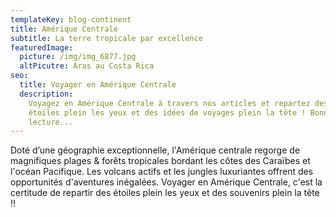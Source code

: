 ```yaml
---
templateKey: blog-continent
title: Amérique Centrale
subtitle: La terre tropicale par excellence
featuredImage:
  picture: /img/img_6877.jpg
  altPicutre: Aras au Costa Rica
seo:
  title: Voyager en Amérique Centrale
  description:
    Voyagez en Amérique Centrale à travers nos articles et repartez des
    étoiles plein les yeux et des idées de voyages plein la tête ! Bonne
    lecture...
---
```


Doté d’une géographie exceptionnelle, l'Amérique centrale regorge de magnifiques plages & forêts tropicales bordant les côtes des Caraïbes et l'océan Pacifique. Les volcans actifs et les jungles luxuriantes offrent des opportunités d'aventures inégalées. Voyager en Amérique Centrale, c'est la certitude de repartir des étoiles plein les yeux et des souvenirs plein la tête !!
